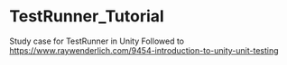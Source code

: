 # TestRunner_Tutorial
Study case for TestRunner in Unity
Followed to https://www.raywenderlich.com/9454-introduction-to-unity-unit-testing
